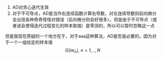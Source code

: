 1. AD对贪心迭代生效
2. 对于不可导点，AD是当作右连续函数计算右导数，对左连续导数则前向微分会出现各种奇奇怪怪对错误（后向微分则会好很多）。但是由于不可导点（或者说会使得迭代过程变化的样本取值）是零测的，所以可以暂时忽略这一点

但是我现在质疑的一个地方在于，对于aaa这种算法，AD是否是必要的。因为对于一个一组给定的样本值
$$G(iw_n),~n=1,..,N$$